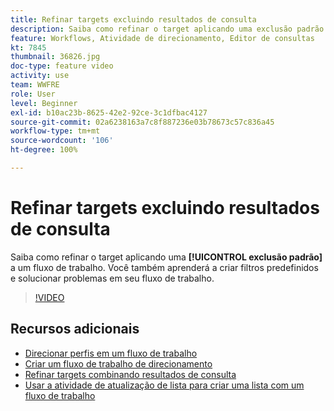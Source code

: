 ```yaml
---
title: Refinar targets excluindo resultados de consulta
description: Saiba como refinar o target aplicando uma exclusão padrão a um fluxo de trabalho. Você também aprenderá a criar filtros predefinidos e solucionar problemas em seu fluxo de trabalho.
feature: Workflows, Atividade de direcionamento, Editor de consultas
kt: 7845
thumbnail: 36826.jpg
doc-type: feature video
activity: use
team: WWFRE
role: User
level: Beginner
exl-id: b10ac23b-8625-42e2-92ce-3c1dfbac4127
source-git-commit: 02a6238163a7c8f887236e03b78673c57c836a45
workflow-type: tm+mt
source-wordcount: '106'
ht-degree: 100%

---
```


# Refinar targets excluindo resultados de consulta

Saiba como refinar o target aplicando uma **[!UICONTROL exclusão padrão]** a um fluxo de trabalho. Você também aprenderá a criar filtros predefinidos e solucionar problemas em seu fluxo de trabalho.

>[!VIDEO](https://video.tv.adobe.com/v/36826?quality=12)

## Recursos adicionais

* [Direcionar perfis em um fluxo de trabalho](/help/profile-management/target-profiles-in-a-workflow.md)
* [Criar um fluxo de trabalho de direcionamento](/help/process-management/create-a-targeting-workflow.md)
* [Refinar targets combinando resultados de consulta](/help/process-management/refine-targets-by-combining-query-results.md)
* [Usar a atividade de atualização de lista para criar uma lista com um fluxo de trabalho](/help/process-management/use-the-update-list-activity.md)
